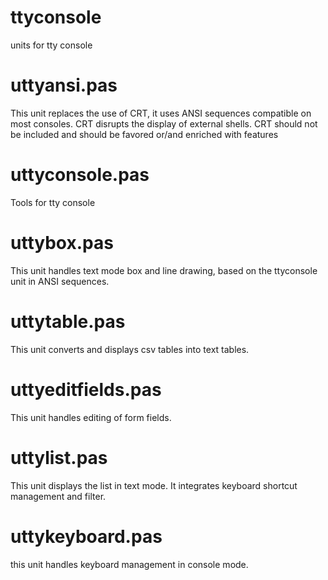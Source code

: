 # ttyconsole
units for tty console

# uttyansi.pas
This unit replaces the use of CRT, it uses ANSI sequences
compatible  on most consoles. CRT disrupts the display of
external shells. CRT should not be included and should be
favored or/and enriched with features

# uttyconsole.pas
Tools for tty console

# uttybox.pas
This unit handles text mode box and line drawing,
based on the ttyconsole unit in ANSI sequences.

# uttytable.pas
This unit converts and displays csv tables into text tables.

# uttyeditfields.pas
 This unit handles editing of form fields.

# uttylist.pas
This unit displays the list in text mode. It integrates
keyboard shortcut management and filter.

# uttykeyboard.pas
this unit handles keyboard management in console mode.

